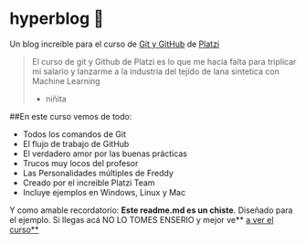 # hyperblog :green_heart:
Un blog increible para el curso de [Git y GitHub](https://platzi.com/cursos/git-github/ "Git y GitHub") de [Platzi ](https://platzi.com/ "Platzi ")
> El curso de git y Github de Platzi es lo que me hacia falta para triplicar mi 
salario y lanzarme a la industria del tejido de lana sintetica con Machine Learning
>- niñita

##En este curso vemos de todo:
* Todos los comandos de Git
* El flujo de trabajo de GitHub
* El verdadero amor por las buenas prácticas
* Trucos muy locos del profesor
* Las Personalidades múltiples de Freddy
* Creado por el increible Platzi Team
* Incluye ejemplos en Windows, Linux y Mac

Y como amable recordatorio: **Este readme.md es un chiste**. Diseñado para el ejemplo. Si llegas acá NO LO TOMES ENSERIO y mejor ve** [a ver el curso**](https://platzi.com/cursos/git-github/ "a ver el curso")
